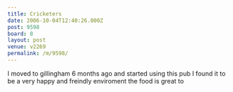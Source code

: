 ```yaml
---
title: Cricketers
date: 2006-10-04T12:40:26.000Z
post: 9598
board: 8
layout: post
venue: v2269
permalink: /m/9598/
---
```

I moved to gillingham 6 months ago and started using this pub I found it to be a very happy and freindly enviroment the food is great to

